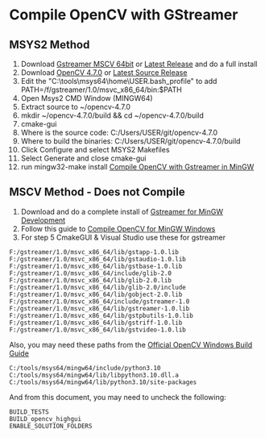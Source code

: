 # Compile OpenCV with GStreamer

## MSYS2 Method
1. Download [Gstreamer MSCV 64bit](https://gstreamer.freedesktop.org/data/pkg/windows/1.22.0/msvc/gstreamer-1.0-devel-msvc-x86_64-1.22.0.msi) or [Latest Release](https://gstreamer.freedesktop.org/download/) and do a full install
2. Download [OpenCV 4.7.0](https://github.com/opencv/opencv/archive/4.7.0.zip) or [Latest Source Release](https://opencv.org/releases/)
3. Edit the "C:\tools\msys64\home\USER\.bash_profile" to add PATH=/f/gstreamer/1.0/msvc_x86_64/bin:$PATH
4. Open Msys2 CMD Window (MINGW64)
5. Extract source to ~/opencv-4.7.0
6. mkdir ~/opencv-4.7.0/build && cd ~/opencv-4.7.0/build
7. cmake-gui
8. Where is the source code: C:/Users/USER/git/opencv-4.7.0
9. Where to build the binaries: C:/Users/USER/git/opencv-4.7.0/build
10. Click Configure and select MSYS2 Makefiles
11. Select Generate and close cmake-gui
12. run mingw32-make install [Compile OpenCV with Gstreamer in MinGW](https://medium.com/csmadeeasy/opencv-c-installation-on-windows-with-mingw-c0fc1499f39)

## MSCV Method - Does not Compile
1. Download and do a complete install of [Gstreamer for MinGW Development](https://gstreamer.freedesktop.org/download/)
2. Follow this guide to [Compile OpenCV for MinGW Windows](https://galaktyk.medium.com/how-to-build-opencv-with-gstreamer-b11668fa09c)
3. For step 5 CmakeGUI & Visual Studio use these for gstreamer
```
F:/gstreamer/1.0/msvc_x86_64/lib/gstapp-1.0.lib
F:/gstreamer/1.0/msvc_x86_64/lib/gstaudio-1.0.lib
F:/gstreamer/1.0/msvc_x86_64/lib/gstbase-1.0.lib
F:/gstreamer/1.0/msvc_x86_64/include/glib-2.0
F:/gstreamer/1.0/msvc_x86_64/lib/glib-2.0.lib
F:/gstreamer/1.0/msvc_x86_64/lib/glib-2.0/include
F:/gstreamer/1.0/msvc_x86_64/lib/gobject-2.0.lib
F:/gstreamer/1.0/msvc_x86_64/include/gstreamer-1.0
F:/gstreamer/1.0/msvc_x86_64/lib/gstreamer-1.0.lib
F:/gstreamer/1.0/msvc_x86_64/lib/gstpbutils-1.0.lib
F:/gstreamer/1.0/msvc_x86_64/lib/gstriff-1.0.lib
F:/gstreamer/1.0/msvc_x86_64/lib/gstvideo-1.0.lib
```

Also, you may need these paths from the [Official OpenCV Windows Build Guide](https://docs.opencv.org/4.x/d5/de5/tutorial_py_setup_in_windows.html)
```
C:/tools/msys64/mingw64/include/python3.10
C:/tools/msys64/mingw64/lib/libpython3.10.dll.a
C:/tools/msys64/mingw64/lib/python3.10/site-packages
```

And from this document, you may need to uncheck the following:
```
BUILD_TESTS
BUILD_opencv_highgui
ENABLE_SOLUTION_FOLDERS
```
